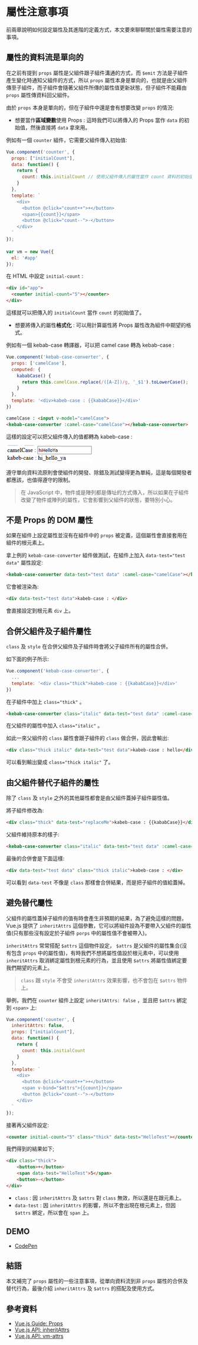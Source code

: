 # 屬性注意事項

前兩章說明如何設定屬性及其進階的定義方式，本文要來聊聊關於屬性需要注意的事項。

## 屬性的資料流是單向的

在之前有提到 `props` 屬性是父組件跟子組件溝通的方式，而 `$emit` 方法是子組件產生變化時通知父組件的方式，所以 `props` 屬性本身是單向的，也就是由父組件傳至子組件，而子組件會隨著父組件所傳的屬性值更新狀態，但子組件不能藉由 `props` 屬性傳資料回父組件。

由於 `props` 本身是單向的，但在子組件中還是會有想要改變 `props` 的情況:

* 想要當作**區域變數**使用 Props : 這時我們可以將傳入的 Props 當作 `data` 的初始值，然後直接將 `data` 拿來用。

例如有一個 `counter` 組件，它需要父組件傳入初始值:

```js
Vue.component('counter', {
  props: ["initialCount"],
  data: function() {
    return {
      count: this.initialCount // 使用父組件傳入的屬性當作 count 資料的初始值
    }
  },
  template: `
    <div>
      <button @click="count++">+</button>
      <span>{{count}}</span>
      <button @click="count--">-</button>
    </div>
  `
});

var vm = new Vue({
  el: '#app'
});
```

在 HTML 中設定 `initial-count` :

```html
<div id="app">
  <counter initial-count="5"></counter>
</div>
```

這樣就可以把傳入的 `initialCount` 當作 `count` 的初始值了。

* 想要將傳入的屬性**格式化** : 可以用計算屬性將 Props 屬性改為組件中期望的格式。

例如有一個 kebab-case 轉譯器，可以把 camel case 轉為 kebab-case :

```js
Vue.component('kebab-case-converter', {
  props: ['camelCase'],
  computed: {
    kababCase() {
      return this.camelCase.replace(/([A-Z])/g, '_$1').toLowerCase();
    }
  },
  template: '<div>kabeb-case : {{kababCase}}</div>'
})
```

```html
camelCase : <input v-model="camelCase">
<kebab-case-converter :camel-case="camelCase"></kebab-case-converter>
```

這樣的設定可以把父組件傳入的值都轉為 kabeb-case :

![kababcase](./image/25_PropsAttribute/kababcase.png)

遵守單向資料流原則會使組件的開發、除錯及測試變得更為單純，這是每個開發者都應該，也值得遵守的限制。

> 在 JavaScript 中，物件或是陣列都是傳址的方式傳入，所以如果在子組件改變了物件或陣列的屬性，它會影響到父組件的狀態，要特別小心。

## 不是 Props 的 DOM 屬性

如果在組件上設定屬性並沒有在組件中的 `props` 被定義，這個屬性會直接套用在組件的根元素上。

拿上例的 `kebab-case-converter` 組件做測試，在組件上加入 `data-test="test data"` 屬性設定:

```html
<kebab-case-converter data-test="test data" :camel-case="camelCase"></kebab-case-converter>
```

它會被渲染為:

```html
<div data-test="test data">kabeb-case : </div>
```

會直接設定到根元素 `div` 上。

## 合併父組件及子組件屬性

`class` 及 `style` 在合併父組件及子組件時會將父子組件所有的屬性合併。

如下面的例子所示:

```js
Vue.component('kebab-case-converter', {
  ...
  template: '<div class="thick">kabeb-case : {{kababCase}}</div>'
})
```

在子組件中加上 `class="thick"` 。

```html
<kebab-case-converter class="italic" data-test="test data" :camel-case="camelCase"></kebab-case-converter>
```

在父組件的屬性中加入 `class="italic"` 。

如此一來父組件的 `class` 屬性會跟子組件的 `class` 做合併，因此會輸出:

```html
<div class="thick italic" data-test="test data">kabeb-case : hello</div>
```

可以看到輸出變成 `class="thick italic"` 了。

## 由父組件替代子組件的屬性

除了 `class` 及 `style` 之外的其他屬性都會是由父組件蓋掉子組件屬性值。

將子組件修改為:

```html
<div class="thick" data-test="replaceMe">kabeb-case : {{kababCase}}</div>
```

父組件維持原本的樣子:

```html
<kebab-case-converter class="italic" data-test="test data" :camel-case="camelCase"></kebab-case-converter>
```

最後的合併會是下面這樣:

```html
<div data-test="test data" class="thick italic">kabeb-case : </div>
```

可以看到 `data-test` 不像是 `class` 那樣會合併結果，而是把子組件的值給蓋掉。

## 避免替代屬性

父組件的屬性蓋掉子組件的值有時會產生非預期的結果，為了避免這樣的問題， Vue.js 提供了 `inheritAttrs` 這個參數，它可以將組件設為不要帶入父組件的屬性值(只有那些沒有設定於子組件 `porps` 中的屬性值不會被帶入)。

`inheritAttrs` 常常搭配 `$attrs` 這個物件設定， `$attrs` 是父組件的屬性集合(沒有包含 `props` 中的屬性值)，有時我們不想將屬性值設於根元素中，可以使用 `inheritAttrs` 取消綁定屬性到根元素的行為，並且使用 `$attrs` 將屬性值綁定要我們期望的元素上。

> `class` 跟 `style` 不會受 `inheritAttrs` 效果影響，也不會包在 `$attrs` 物件上。

舉例，我們在 `counter` 組件上設定 `inheritAttrs: false` ，並且把 `$attrs` 綁定到 `<span>` 上:

```js
Vue.component('counter', {
  inheritAttrs: false,
  props: ["initialCount"],
  data: function() {
    return {
      count: this.initialCount
    }
  },
  template: `
    <div>
      <button @click="count++">+</button>
      <span v-bind="$attrs">{{count}}</span>
      <button @click="count--">-</button>
    </div>
  `
});
```

接著再父組件設定:

```html
<counter initial-count="5" class="thick" data-test="HelloTest"></counter>
```

我們得到的結果如下;

```html
<div class="thick">
    <button>+</button>
    <span data-test="HelloTest">5</span>
    <button>-</button>
</div>
```

* `class` : 因 `inheritAttrs` 及 `$attrs` 對 `class` 無效，所以還是在跟元素上。
* `data-test` : 因 `inheritAttrs` 的影響，所以不會出現在根元素上，但因 `$attrs` 綁定，所以會在 `span` 上。

## DEMO

* [CodePen](https://codepen.io/peterhpchen/pen/OaNWgw)

## 結語

本文補完了 `props` 屬性的一些注意事項，從單向資料流到非 `props` 屬性的合併及替代行為，最後介紹 `inheritAttrs` 及 `$attrs` 的搭配及使用方式。

## 參考資料

* [Vue.js Guide: Props](https://vuejs.org/v2/guide/components-props.html)
* [Vue.js API: inheritAttrs](https://vuejs.org/v2/api/#inheritAttrs)
* [Vue.js API: vm-attrs](https://vuejs.org/v2/api/#vm-attrs)
